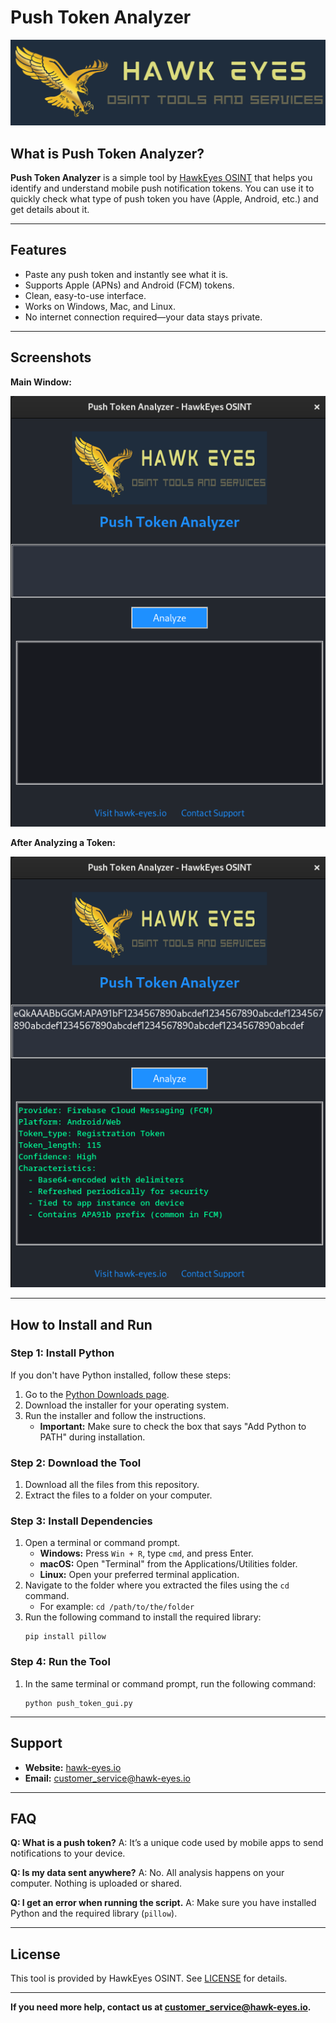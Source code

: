 # Push Token Analyzer

![HawkEyes Logo](2.png)

## What is Push Token Analyzer?

**Push Token Analyzer** is a simple tool by [HawkEyes OSINT](https://hawk-eyes.io) that helps you identify and understand mobile push notification tokens.
You can use it to quickly check what type of push token you have (Apple, Android, etc.) and get details about it.

---

## Features

- Paste any push token and instantly see what it is.
- Supports Apple (APNs) and Android (FCM) tokens.
- Clean, easy-to-use interface.
- Works on Windows, Mac, and Linux.
- No internet connection required—your data stays private.

---

## Screenshots

**Main Window:**

![Main Window](screenshots/screenshot_1.png)

**After Analyzing a Token:**

![Analysis Example](screenshots/screenshot_2.png)

---

## How to Install and Run

### Step 1: Install Python

If you don't have Python installed, follow these steps:

1.  Go to the [Python Downloads page](https://www.python.org/downloads/).
2.  Download the installer for your operating system.
3.  Run the installer and follow the instructions.
    -   **Important:** Make sure to check the box that says "Add Python to PATH" during installation.

### Step 2: Download the Tool

1.  Download all the files from this repository.
2.  Extract the files to a folder on your computer.

### Step 3: Install Dependencies

1.  Open a terminal or command prompt.
    -   **Windows:** Press `Win + R`, type `cmd`, and press Enter.
    -   **macOS:** Open "Terminal" from the Applications/Utilities folder.
    -   **Linux:** Open your preferred terminal application.
2.  Navigate to the folder where you extracted the files using the `cd` command.
    -   For example: `cd /path/to/the/folder`
3.  Run the following command to install the required library:
    ```
    pip install pillow
    ```

### Step 4: Run the Tool

1.  In the same terminal or command prompt, run the following command:
    ```
    python push_token_gui.py
    ```

---

## Support

-   **Website:** [hawk-eyes.io](https://hawk-eyes.io)
-   **Email:** [customer_service@hawk-eyes.io](mailto:customer_service@hawk-eyes.io)

---

## FAQ

**Q: What is a push token?**
A: It’s a unique code used by mobile apps to send notifications to your device.

**Q: Is my data sent anywhere?**
A: No. All analysis happens on your computer. Nothing is uploaded or shared.

**Q: I get an error when running the script.**
A: Make sure you have installed Python and the required library (`pillow`).

---

## License

This tool is provided by HawkEyes OSINT.
See [LICENSE](LICENSE) for details.

---

**If you need more help, contact us at [customer_service@hawk-eyes.io](mailto:customer_service@hawk-eyes.io).**